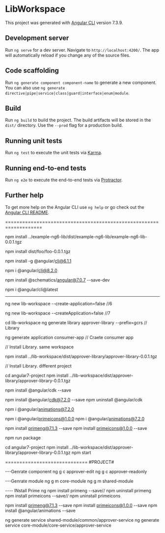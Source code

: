 # LibWorkspace

This project was generated with [Angular CLI](https://github.com/angular/angular-cli) version 7.3.9.

## Development server

Run `ng serve` for a dev server. Navigate to `http://localhost:4200/`. The app will automatically reload if you change any of the source files.

## Code scaffolding

Run `ng generate component component-name` to generate a new component. You can also use `ng generate directive|pipe|service|class|guard|interface|enum|module`.

## Build

Run `ng build` to build the project. The build artifacts will be stored in the `dist/` directory. Use the `--prod` flag for a production build.

## Running unit tests

Run `ng test` to execute the unit tests via [Karma](https://karma-runner.github.io).

## Running end-to-end tests

Run `ng e2e` to execute the end-to-end tests via [Protractor](http://www.protractortest.org/).

## Further help

To get more help on the Angular CLI use `ng help` or go check out the [Angular CLI README](https://github.com/angular/angular-cli/blob/master/README.md).


===================================================================

npm install ../example-ng6-lib/dist/example-ng6-lib/example-ng6-lib-0.0.1.tgz

npm install dist/foo/foo-0.0.1.tgz

npm install -g @angular/cli@6.1.1

npm i @angular/cli@8.2.0

npm install @schematics/angular@7.0.7 --save-dev

npm i @angular/cli@latest


---------------------------

ng new lib-workspace --create-application=false //6

ng new lib-workspace --createApplication=false //7

cd lib-workspace
ng generate library approver-library --prefix=gcrs // Library

ng generate application consumer-app // Craete consumer app

// Install Library. same workspace

npm install ../lib-workspace/dist/approver-library/approver-library-0.0.1.tgz

// Install Library. different project


cd angular7-project
npm install ../lib-workspace/dist/approver-library/approver-library-0.0.1.tgz


npm install @angular/cdk --save

npm install @angular/cdk@7.2.0 --save
npm uninstall @angular/cdk

npm i @angular/animations@7.2.0

npm i @angular/primeicons@1.0.0
npm i @angular/animations@7.2.0


npm install primeng@7.1.3 --save
npm install primeicons@1.0.0 --save

npm run package

cd angular7-project
npm install ../lib-workspace/dist/approver-library/approver-library-0.0.1.tgz
npm start

=============================
#PROJECT#

---Genrate component
ng g c approver-edit
ng g c approver-readonly

---Genrate module
ng g m core-module
ng g m shared-module

---- INstall Prime ng
npm install primeng --save// npm uninstall primeng
npm install primeicons --save// npm uninstall primeicons

npm install primeng@7.1.3 --save
npm install primeicons@1.0.0 --save
npm install @angular/animations --save


ng generate service shared-module/common/approver-service
ng generate service core-module/core-service/approver-service
